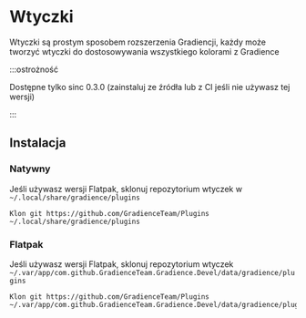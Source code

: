 # Wtyczki

Wtyczki są prostym sposobem rozszerzenia Gradiencji, każdy może tworzyć wtyczki do dostosowywania wszystkiego kolorami z Gradience

:::ostrożność

Dostępne tylko sinc 0.3.0 (zainstaluj ze źródła lub z CI jeśli nie używasz tej wersji)

:::


## Instalacja

### Natywny

Jeśli używasz wersji Flatpak, sklonuj repozytorium wtyczek w `~/.local/share/gradience/plugins`

```shell
Klon git https://github.com/GradienceTeam/Plugins ~/.local/share/gradience/plugins
```


### Flatpak

Jeśli używasz wersji Flatpak, sklonuj repozytorium wtyczek `~/.var/app/com.github.GradienceTeam.Gradience.Devel/data/gradience/plugins`

```shell
Klon git https://github.com/GradienceTeam/Plugins ~/.var/app/com.github.GradienceTeam.Gradience.Devel/data/gradience/plugins
```
